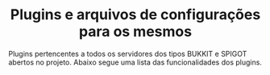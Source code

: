 <h1 align="center">Plugins e arquivos de configurações para os mesmos</h1>
Plugins pertencentes a todos os servidores dos tipos BUKKIT e SPIGOT abertos no projeto.
Abaixo segue uma lista das funcionalidades dos plugins.
